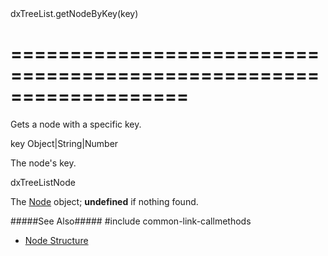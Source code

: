 <!--id-->dxTreeList.getNodeByKey(key)<!--/id-->
===================================================================
===================================================================

<!--shortDescription-->
Gets a node with a specific key.
<!--/shortDescription-->

<!--paramName1-->key<!--/paramName1-->
<!--paramType1-->Object|String|Number<!--/paramType1-->
<!--paramDescription1-->
The node's key.
<!--/paramDescription1-->

<!--returnType-->dxTreeListNode<!--/returnType-->
<!--returnDescription-->
The [Node](/Documentation/ApiReference/UI_Widgets/dxTreeList/Node/) object; **undefined** if nothing found.
<!--/returnDescription-->

<!--fullDescription-->
#####See Also#####
#include common-link-callmethods
- [Node Structure](/Documentation/ApiReference/UI_Widgets/dxTreeList/Node/)
<!--/fullDescription-->